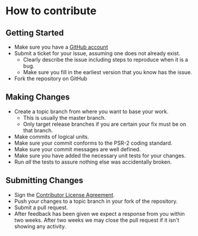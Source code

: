 # How to contribute

## Getting Started

* Make sure you have a [GitHub account](https://github.com/signup/free)
* Submit a ticket for your issue, assuming one does not already exist.
  * Clearly describe the issue including steps to reproduce when it is a bug.
  * Make sure you fill in the earliest version that you know has the issue.
* Fork the repository on GitHub

## Making Changes

* Create a topic branch from where you want to base your work.
  * This is usually the master branch.
  * Only target release branches if you are certain your fix must be on that
    branch.
* Make commits of logical units.
* Make sure your commit conforms to the PSR-2 coding standard.
* Make sure your commit messages are well defined.
* Make sure you have added the necessary unit tests for your changes.
* Run _all_ the tests to assure nothing else was accidentally broken.

## Submitting Changes

* Sign the [Contributor License Agreement](https://www.clahub.com/agreements/inklabs/kommerce-core).
* Push your changes to a topic branch in your fork of the repository.
* Submit a pull request.
* After feedback has been given we expect a response from you within two weeks. After two
  weeks we may close the pull request if it isn't showing any activity.
